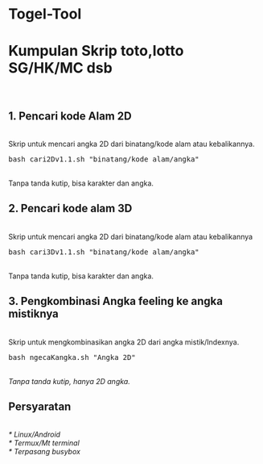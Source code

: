 # Togel-Tool
<h1>Kumpulan Skrip toto,lotto SG/HK/MC dsb</h1><br/>
<h2>1. Pencari kode Alam 2D</h2><br/>
Skrip untuk mencari angka 2D dari binatang/kode alam atau kebalikannya.<br/>
<pre>bash cari2Dv1.1.sh "binatang/kode alam/angka"</pre>
<br/>Tanpa tanda kutip, bisa karakter dan angka.<br/>
<h2>2. Pencari kode alam 3D</h2><br/>
Skrip untuk mencari angka 2D dari binatang/kode alam atau kebalikannya<br/>
<pre>bash cari3Dv1.1.sh "binatang/kode alam/angka"</pre>
<br/>Tanpa tanda kutip, bisa karakter dan angka.<br/>
<h2>3. Pengkombinasi Angka feeling ke angka mistiknya</h2>
<br/>Skrip untuk mengkombinasikan angka 2D dari angka mistik/Indexnya.<br/>
<pre>bash ngecaKangka.sh "Angka 2D"</pre>
<br/><i>Tanpa tanda kutip, hanya 2D angka.</i><br/>
<h2>Persyaratan</h2><br/>
<i>* Linux/Android<br/>
* Termux/Mt terminal<br/>
* Terpasang busybox
</i>
